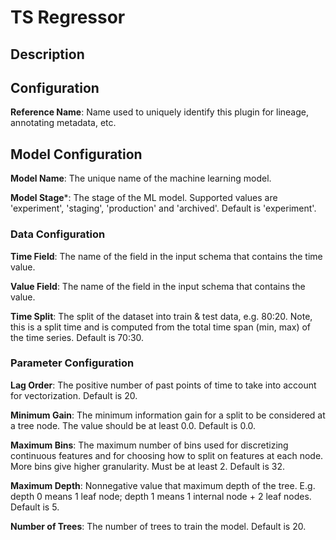 
# TS Regressor

## Description

## Configuration
**Reference Name**: Name used to uniquely identify this plugin for lineage, annotating metadata, etc.

## Model Configuration
**Model Name**: The unique name of the machine learning model.

**Model Stage***: The stage of the ML model. Supported values are 'experiment', 'staging', 'production'
and 'archived'. Default is 'experiment'.

### Data Configuration
**Time Field**: The name of the field in the input schema that contains the time value.

**Value Field**: The name of the field in the input schema that contains the value.

**Time Split**: The split of the dataset into train & test data, e.g. 80:20. Note, this is a split time
and is computed from the total time span (min, max) of the time series. Default is 70:30.

### Parameter Configuration
**Lag Order**: The positive number of past points of time to take into account for vectorization. 
Default is 20.

**Minimum Gain**: The minimum information gain for a split to be considered at a tree node. The value 
should be at least 0.0. Default is 0.0.

**Maximum Bins**: The maximum number of bins used for discretizing continuous features and for choosing 
how to split on features at each node. More bins give higher granularity. Must be at least 2. Default is 32.

**Maximum Depth**: Nonnegative value that maximum depth of the tree. E.g. depth 0 means 1 leaf node; depth 1 
means 1 internal node + 2 leaf nodes. Default is 5.

**Number of Trees**: The number of trees to train the model. Default is 20.